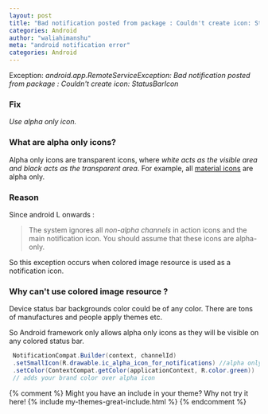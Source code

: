 ```yaml
---
layout: post
title: "Bad notification posted from package : Couldn't create icon: StatusBarIcon"
categories: Android
author: "waliahimanshu"
meta: "android notification error"
categories: Android
---
```


Exception:
*android.app.RemoteServiceException: Bad notification posted from package : Couldn't create icon: StatusBarIcon*

### Fix
 *Use alpha only icon.*

### What are alpha only icons?
Alpha only icons are transparent icons, where 
_white acts as the visible area and black acts as the transparent area_.
For example, all [material icons](https://material.io/resources/icons/?style=baseline)
are alpha only.


### Reason
Since android L onwards :
>The system ignores all *non-alpha channels* in action icons and the main notification icon. 
You should assume that these icons are alpha-only.

So this exception occurs when colored image resource is used as a notification icon.

### Why can't use colored image resource ?
Device status bar backgrounds color could be of any color.
There are tons of manufactures and people apply themes etc.

So Android framework only allows alpha only icons as they will be visible on any colored status bar.


```java
 NotificationCompat.Builder(context, channelId)
 .setSmallIcon(R.drawable.ic_alpha_icon_for_notifications) //alpha only icon
 .setColor(ContextCompat.getColor(applicationContext, R.color.green)) 
 // adds your brand color over alpha icon
```


{% comment %}
Might you have an include in your theme? Why not try it here!
{% include my-themes-great-include.html %}
{% endcomment %}


